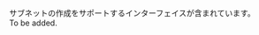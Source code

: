 <Namespace Name="Microsoft.Azure.Management.ResourceManager.Fluent.Core.HasSubnet.Definition">
  <Docs>
    <summary>サブネットの作成をサポートするインターフェイスが含まれています。</summary> 
    <remarks>To be added.</remarks>
  </Docs>
</Namespace>
